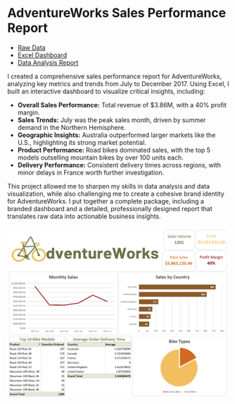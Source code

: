# AdventureWorks Sales Performance Report

- [Raw Data](/adventureworks-sales-data.csv)
- [Excel Dashboard](/adventure-works-sales-dashboard.xlsx)
- [Data Analysis Report](/adventure-works-dashboard.png)

I created a comprehensive sales performance report for AdventureWorks, analyzing key metrics and trends from July to December 2017. Using Excel, I built an interactive dashboard to visualize critical insights, including:

- **Overall Sales Performance:** Total revenue of $3.86M, with a 40% profit margin.
- **Sales Trends:** July was the peak sales month, driven by summer demand in the Northern Hemisphere.
- **Geographic Insights:** Australia outperformed larger markets like the U.S., highlighting its strong market potential.
- **Product Performance:** Road bikes dominated sales, with the top 5 models outselling mountain bikes by over 100 units each.
- **Delivery Performance:** Consistent delivery times across regions, with minor delays in France worth further investigation.

This project allowed me to sharpen my skills in data analysis and data visualization, while also challenging me to create a cohesive brand identity for AdventureWorks. I put together a complete package, including a branded dashboard and a detailed, professionally designed report that translates raw data into actionable business insights.

![Final Dashboard](/adventure-works-dashboard.png 'Final Dashboard')
